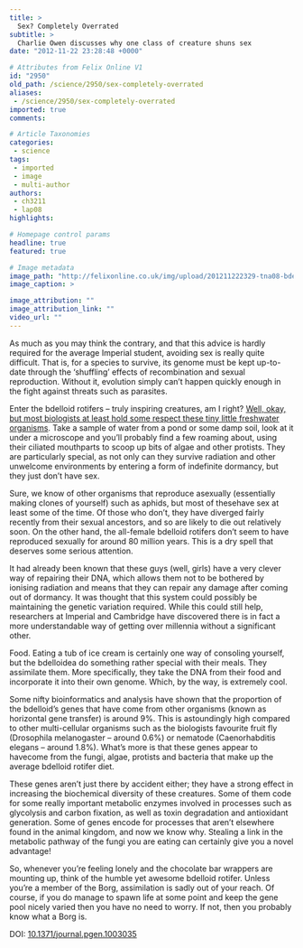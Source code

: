 ```yaml
---
title: >
  Sex? Completely Overrated
subtitle: >
  Charlie Owen discusses why one class of creature shuns sex
date: "2012-11-22 23:28:48 +0000"

# Attributes from Felix Online V1
id: "2950"
old_path: /science/2950/sex-completely-overrated
aliases:
 - /science/2950/sex-completely-overrated
imported: true
comments:

# Article Taxonomies
categories:
 - science
tags:
 - imported
 - image
 - multi-author
authors:
 - ch3211
 - lap08
highlights:

# Homepage control params
headline: true
featured: true

# Image metadata
image_path: "http://felixonline.co.uk/img/upload/201211222329-tna08-bdelloids.jpg"
image_caption: >

image_attribution: ""
image_attribution_link: ""
video_url: ""
---
```


As much as you may think the contrary, and that this advice is hardly required for the average Imperial student, avoiding sex is really quite difficult. That is, for a species to survive, its genome must be kept up-to-date through the ‘shuffling’ effects of recombination and sexual reproduction. Without it, evolution simply can’t happen quickly enough in the fight against threats such as parasites.

Enter the bdelloid rotifers – truly inspiring creatures, am I right? [Well, okay, but most biologists at least hold some respect these tiny little freshwater organisms](http://www.plosgenetics.org/article/info%3Adoi%2F10.1371%2Fjournal.pgen.1003035). Take a sample of water from a pond or some damp soil, look at it under a microscope and you’ll probably find a few roaming about, using their ciliated mouthparts to scoop up bits of algae and other protists. They are particularly special, as not only can they survive radiation and other unwelcome environments by entering a form of indefinite dormancy, but they just don’t have sex.

Sure, we know of other organisms that reproduce asexually (essentially making clones of yourself) such as aphids, but most of thesehave sex at least some of the time. Of those who don’t, they have diverged fairly recently from their sexual ancestors, and so are likely to die out relatively soon. On the other hand, the all-female bdelloid rotifers don’t seem to have reproduced sexually for around 80 million years. This is a dry spell that deserves some serious attention.

It had already been known that these guys (well, girls) have a very clever way of repairing their DNA, which allows them not to be bothered by ionising radiation and means that they can repair any damage after coming out of dormancy. It was thought that this system could possibly be maintaining the genetic variation required. While this could still help, researchers at Imperial and Cambridge have discovered there is in fact a more understandable way of getting over millennia without a significant other.

Food. Eating a tub of ice cream is certainly one way of consoling yourself, but the bdelloidea do something rather special with their meals. They assimilate them. More specifically, they take the DNA from their food and incorporate it into their own genome. Which, by the way, is extremely cool.

Some nifty bioinformatics and analysis have shown that the proportion of the bdelloid’s genes that have come from other organisms (known as horizontal gene transfer) is around 9%. This is astoundingly high compared to other multi-cellular organisms such as the biologists favourite fruit fly (Drosophila melanogaster – around 0.6%) or nematode (Caenorhabditis elegans – around 1.8%). What’s more is that these genes appear to havecome from the fungi, algae, protists and bacteria that make up the average bdelloid rotifer diet.

These genes aren’t just there by accident either; they have a strong effect in increasing the biochemical diversity of these creatures. Some of them code for some really important metabolic enzymes involved in processes such as glycolysis and carbon fixation, as well as toxin degradation and antioxidant generation. Some of genes encode for processes that aren’t elsewhere found in the animal kingdom, and now we know why. Stealing a link in the metabolic pathway of the fungi you are eating can certainly give you a novel advantage!

So, whenever you’re feeling lonely and the chocolate bar wrappers are mounting up, think of the humble yet awesome bdelloid rotifer. Unless you’re a member of the Borg, assimilation is sadly out of your reach. Of course, if you do manage to spawn life at some point and keep the gene pool nicely varied then you have no need to worry. If not, then you probably know what a Borg is.

DOI: [10.1371/journal.pgen.1003035](http://www.plosgenetics.org/article/info%3Adoi%2F10.1371%2Fjournal.pgen.1003035)

